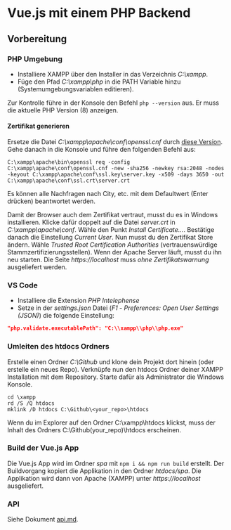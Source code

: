 # Vue.js mit einem PHP Backend

## Vorbereitung

### PHP Umgebung

- Installiere XAMPP über den Installer in das Verzeichnis *C:\\xampp*.
- Füge den Pfad *C:\\xampp\\php* in die PATH Variable hinzu (Systemumgebungsvariablen editieren).

Zur Kontrolle führe in der Konsole den Befehl `php --version` aus.
Er muss die aktuelle PHP Version (8) anzeigen.

#### Zertifikat generieren

Ersetze die Datei *C:\\xampp\\apache\\conf\\openssl.cnf* durch [diese Version](openssl.conf).
Gehe danach in die Konsole und führe den folgenden Befehl aus:

```
C:\xampp\apache\bin\openssl req -config C:\xampp\apache\conf\openssl.cnf -new -sha256 -newkey rsa:2048 -nodes -keyout C:\xampp\apache\conf\ssl.key\server.key -x509 -days 3650 -out C:\xampp\apache\conf\ssl.crt\server.crt
```

Es können alle Nachfragen nach City, etc. mit dem Defaultwert (Enter drücken) beantwortet werden.

Damit der Browser auch dem Zertifikat vertraut, musst du es in Windows installieren.
Klicke dafür doppelt auf die Datei *server.crt* in *C:\\xampp\\apache\\conf*.
Wähle den Punkt *Install Certificate...*.
Bestätige danach die Einstellung *Current User*.
Nun musst du den Zertifikat Store ändern. Wähle *Trusted Root Certification Authorities* (vertrauenswürdige Stammzertifizierungsstellen).
Wenn der Apache Server läuft, musst du ihn neu starten.
Die Seite *https://localhost* muss *ohne Zertifikatswarnung* ausgeliefert werden.

### VS Code

- Installiere die Extension *PHP Intelephense*
- Setze in der *settings.json* Datei (*F1* - *Preferences: Open User Settings (JSON)*) die folgende Einstellung:

```json
"php.validate.executablePath": "C:\\xampp\\php\\php.exe"
```

### Umleiten des htdocs Ordners

Erstelle einen Ordner *C:\\Github* und klone dein Projekt dort hinein (oder erstelle ein neues Repo).
Verknüpfe nun den htdocs Ordner deiner XAMPP Installation mit dem Repository.
Starte dafür als Administrator die Windows Konsole.

```
cd \xampp
rd /S /Q htdocs
mklink /D htdocs C:\Github\<your_repo>\htdocs
```

Wenn du im Explorer auf den Ordner C:\xampp\htdocs klickst, muss der Inhalt des Ordners C:\Github\(your_repo)\htdocs erscheinen.

### Build der Vue.js App

Die Vue.js App wird im Ordner *spa* mit `npm i && npm run build` erstellt.
Der Buildvorgang kopiert die Applikation in den Ordner *htdocs/spa*.
Die Applikation wird dann von Apache (XAMPP) unter *https://localhost* ausgeliefert.

### API

Siehe Dokument [api.md](api.md).


